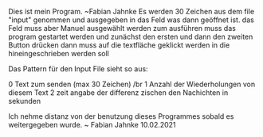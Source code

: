 Dies ist mein Program. ~Fabian Jahnke
Es werden 30 Zeichen aus dem file "input" genommen und ausgegeben in das Feld was dann geöffnet ist.
das Feld muss aber Manuel ausgewählt werden 
zum ausführen muss das program gestartet werden und zunächst den ersten und dann den zweiten Button drücken
dann muss auf die textfläche geklickt werden in die hineingeschrieben werden soll

Das Pattern für den Input File sieht so aus:

0 Text zum senden (max 30 Zeichen) /br
1 Anzahl der Wiederholungen von diesem Text
2 zeit angabe der differenz zischen den Nachichten in sekunden



Ich nehme distanz von der benutzung dieses Programmes sobald es weitergegeben wurde. 
~ Fabian Jahnke 10.02.2021
